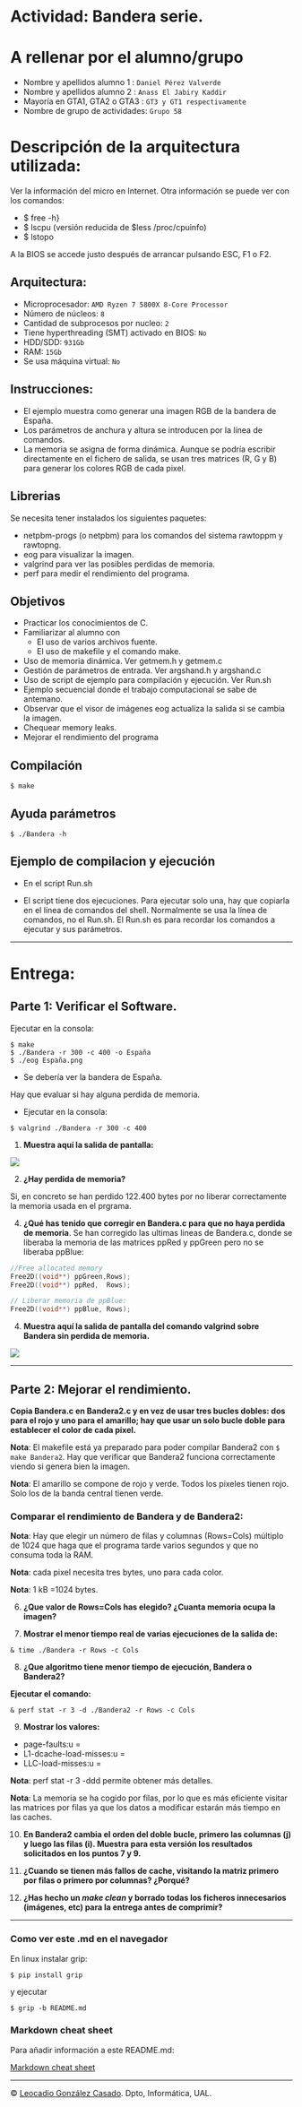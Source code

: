 # Actividad: Bandera serie.

# A rellenar por el alumno/grupo
 * Nombre y apellidos alumno 1   : ``Daniel Pérez Valverde``
 * Nombre y apellidos alumno 2   : ``Anass El Jabiry Kaddir``
 * Mayoría en GTA1, GTA2 o GTA3  : ``GT3 y GT1 respectivamente``
 * Nombre de grupo de actividades: ``Grupo 58``

# Descripción de la arquitectura utilizada:
Ver la información del micro en Internet. Otra información se puede ver con los comandos:
  * $ free -h}
  * $ lscpu  (versión reducida de $less /proc/cpuinfo)
  * $ lstopo

A la BIOS se accede justo después de arrancar pulsando ESC, F1 o F2.

## Arquitectura: 
  * Microprocesador: ``AMD Ryzen 7 5800X 8-Core Processor``
  * Número de núcleos: ``8``
  * Cantidad de subprocesos por nucleo: ``2``
  * Tiene hyperthreading (SMT) activado en BIOS: ``No``
  * HDD/SDD: ``931Gb``
  * RAM: ``15Gb``
  * Se usa máquina virtual: ``No``

## Instrucciones:
 * El ejemplo muestra como generar una imagen RGB de la bandera de España.
 * Los parámetros de anchura y altura se introducen por la línea de comandos.
 * La memoria se asigna de forma dinámica. Aunque se podría escribir directamente en el fichero de salida, se usan tres matrices (R, G y B) para generar los colores RGB de cada pixel.

## Librerias
Se necesita tener instalados los siguientes paquetes:
 * netpbm-progs (o netpbm) para los comandos del sistema rawtoppm y rawtopng.
 * eog para visualizar la imagen.
 * valgrind para ver las posibles perdidas de memoria.
 * perf para medir el rendimiento del programa.

## Objetivos
 * Practicar los conocimientos de C.
 * Familiarizar al alumno con 
    - El uso de varios archivos fuente. 
    - El uso de makefile y el comando make.
  * Uso de memoria dinámica. Ver getmem.h y getmem.c
  * Gestión de parámetros de entrada. Ver argshand.h y argshand.c
  * Uso de script de ejemplo para compilación y ejecución. Ver Run.sh
  * Ejemplo secuencial donde el trabajo computacional se sabe de antemano.
  * Observar que el visor de imágenes eog actualiza la salida si se cambia la imagen.
  * Chequear memory leaks.
  * Mejorar el rendimiento del programa

## Compilación

```console 
$ make 
```

## Ayuda parámetros 
```console
$ ./Bandera -h
```

## Ejemplo de compilacion y ejecución
 * En el script Run.sh

 * El script tiene dos ejecuciones. Para ejecutar solo una, hay que copiarla en el línea de comandos del shell. Normalmente se usa la línea de comandos, no el Run.sh. El Run.sh es para recordar los comandos a ejecutar y sus parámetros.

- - - 

# Entrega: 

## Parte 1: Verificar el Software.

Ejecutar en la consola:
```console 
$ make 
$ ./Bandera -r 300 -c 400 -o España
$ ./eog España.png
```
* Se debería ver la bandera de España.

Hay que evaluar si hay alguna perdida de memoria. 
* Ejecutar en la consola:
```console 
$ valgrind ./Bandera -r 300 -c 400
```
1. **Muestra aquí la salida de pantalla:**

<img src="https://github.com/dpv927/multiprocesadores/blob/main/Bandera/resources/memloss.png?raw=true">

2. **¿Hay perdida de memoria?**

Si, en concreto se han perdido 122.400 bytes por no liberar correctamente la memoria usada en el prgrama. 

4. **¿Qué has tenido que corregir en Bandera.c para que no haya perdida de memoria**. 
Se han corregido las ultimas lineas de Bandera.c, donde se liberaba la memoria de las matrices ppRed y ppGreen pero no se liberaba ppBlue:

```c
//Free allocated memory
Free2D((void**) ppGreen,Rows);
Free2D((void**) ppRed,  Rows);

// Liberar memoria de ppBlue:
Free2D((void**) ppBlue, Rows);
```

4. **Muestra aquí la salida de pantalla del comando valgrind sobre Bandera sin perdida de memoria.**
<img src="https://github.com/dpv927/multiprocesadores/blob/main/Bandera/resources/nomemloss.png?raw=true">

- - - 
## Parte 2: Mejorar el rendimiento.

**Copia Bandera.c en Bandera2.c y en vez de usar tres bucles dobles: dos para el rojo y uno para el amarillo; hay que usar un solo bucle doble para establecer el color de cada pixel.** 

**Nota**: El makefile está ya preparado para poder compilar  Bandera2 con `$ make Bandera2`. Hay que verificar que Bandera2 funciona correctamente viendo si genera bien la imagen. 

**Nota**: El amarillo se compone de rojo y verde. Todos los pixeles tienen rojo. Solo los de la banda central tienen verde.

### Comparar el rendimiento de Bandera y de Bandera2:

**Nota**: Hay que elegir un número de filas y columnas (Rows=Cols) múltiplo de 1024 que haga que el programa tarde varios segundos y que no consuma toda la RAM.

**Nota**: cada pixel necesita tres bytes, uno para cada color.

**Nota**: 1 kB =1024 bytes.

6. **¿Que valor de Rows=Cols has elegido? ¿Cuanta memoria ocupa la imagen?** 

7. **Mostrar el menor tiempo real de varias ejecuciones de la salida de:**
```console 
& time ./Bandera -r Rows -c Cols
```

8. **¿Que algoritmo tiene menor tiempo de ejecución, Bandera o Bandera2?**


**Ejecutar el comando:**
```console 
& perf stat -r 3 -d ./Bandera2 -r Rows -c Cols
```

9. **Mostrar los valores:** 
 * page-faults:u = 
 * L1-dcache-load-misses:u =
 * LLC-load-misses:u =

**Nota**: perf stat -r 3 -ddd permite obtener más detalles.

**Nota**: La memoria se ha cogido por filas, por lo que es más eficiente visitar las matrices por filas ya que los datos a modificar estarán más tiempo en las caches. 

10. **En Bandera2 cambia el orden del doble bucle, primero las columnas (j) y luego las filas (i). Muestra para esta versión los resultados solicitados en los puntos 7 y 9.**

11. **¿Cuando se tienen más fallos de cache, visitando la matriz primero por filas o primero por columnas? ¿Porqué?** 

12. **¿Has hecho un *make clean* y borrado todas los ficheros innecesarios (imágenes, etc) para la entrega antes de comprimir?**

- - - 
### Como ver este .md en el navegador
En linux instalar grip:

```console 
$ pip install grip 
```

y ejecutar
```console
$ grip -b README.md
```

### Markdown cheat sheet

Para añadir información a este README.md:

[Markdown cheat sheet](https://www.markdownguide.org/cheat-sheet/)

- - -

&copy; [Leocadio González Casado](https://sites.google.com/ual.es/leo). Dpto, Informática, UAL.
